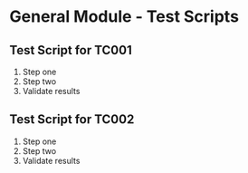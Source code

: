 # General Module - Test Scripts

## Test Script for TC001
1. Step one
2. Step two
3. Validate results

## Test Script for TC002
1. Step one
2. Step two
3. Validate results
